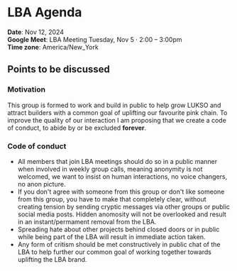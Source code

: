 # LBA Agenda

**Date**: Nov 12, 2024  
**Google Meet**: LBA Meeting Tuesday, Nov 5 · 2:00 – 3:00pm  
**Time zone**: America/New_York

## Points to be discussed

### Motivation

This group is formed to work and build in public to help grow LUKSO and attract builders with a common goal of uplifting our favourite pink chain. To improve the quality of our interaction I am proposing that we create a code of conduct, to abide by or be excluded **forever**. 

### Code of conduct

- All members that join LBA meetings should do so in a public manner when involved in weekly group calls, meaning anonymity is not welcomed, we want to insist on human interactions, no voice changers, no anon picture.
- If you don't agree with someone from this group or don't like someone from this group, you have to make that completely clear, without creating tension by sending cryptic messages via other groups or public social media posts. Hidden anomosity will not be overlooked and result in an instant/permament removal from the LBA.
- Spreading hate about other projects behind closed doors or in public while being part of the LBA will result in immediate action taken.
- Any form of critism should be met constructively in public chat of the LBA to help further our common goal of working together towards uplifting the LBA brand.

